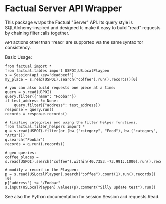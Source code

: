# Factual Server API  Wrapper

This package wraps the Factual "Server" API. Its query style is SQLAlchemy-inspired and designed
to make it easy to build "read" requests by chaining filter calls together. 

API actions other than "read" are supported via the same syntax for consistency. 

Basic Usage:

    from factual import *
	from factual.tables import USPOI,USLocalPlaypen
    s = Session(api_key="deadbeef")
    my_place = s.read(USPOI).search("coffee").run().records()[0]
    
    # you can also build requests one piece at a time:
    query = s.read(USPOI)
    query.filter({"name": "Foobar"})
	if test_address != None:
		query.filter({"address": test_address})
    response = query.run()
    records = response.records()
    
    # limiting categories and using the filter helper functions:
    from factual.filter_helpers import *
    q = s.read(USPOI).filter(or_(bw_("category", "Food"), bw_("category", "Arts")))
    q.search("Foobar")
    records = q.run().records()
    
    # geo queries:
    coffee_places = s.read(USPOI).search("coffee").within(40.7353,-73.9912,1000).run().records()
    
    # modify a record in the Playpen:
    p = s.read(USLocalPlaypen).search("coffee").count(1).run().records()[0]
    p['address'] += "/Foobar"
    s.input(USLocalPlaypen).values(p).comment("Silly update test").run()

See also the Python documentation for session.Session and requests.Read.

